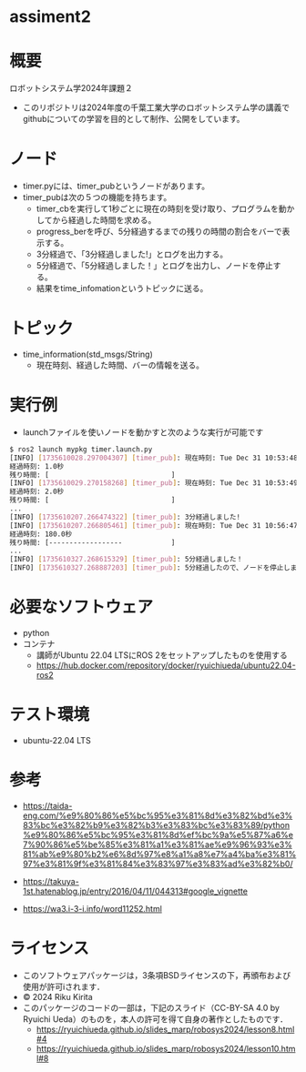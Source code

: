 # assiment2


# 概要
ロボットシステム学2024年課題２
- このリポジトリは2024年度の千葉工業大学のロボットシステム学の講義で
githubについての学習を目的として制作、公開をしています。


# ノード

- timer.pyには、timer_pubというノードがあります。
- timer_pubは次の５つの機能を持ちます。
	- timer_cbを実行して1秒ごとに現在の時刻を受け取り、プログラムを動かしてから経過した時間を求める。
	- progress_berを呼び、5分経過するまでの残りの時間の割合をバーで表示する。
	- 3分経過で、「3分経過しました!」とログを出力する。
	- 5分経過で、「5分経過しました！」とログを出力し、ノードを停止する。
	- 結果をtime_infomationというトピックに送る。


# トピック
- time_information(std_msgs/String)
  - 現在時刻、経過した時間、バーの情報を送る。


# 実行例
- launchファイルを使いノードを動かすと次のような実行が可能です
```bash
$ ros2 launch mypkg timer.launch.py
[INFO] [1735610028.297004307] [timer_pub]: 現在時刻: Tue Dec 31 10:53:48 JST 2024
経過時刻: 1.0秒
残り時間: [                              ]
[INFO] [1735610029.270158268] [timer_pub]: 現在時刻: Tue Dec 31 10:53:49 JST 2024
経過時刻: 2.0秒
残り時間: [                              ]
...
[INFO] [1735610207.266474322] [timer_pub]: 3分経過しました!
[INFO] [1735610207.266805461] [timer_pub]: 現在時刻: Tue Dec 31 10:56:47 JST 2024
経過時刻: 180.0秒
残り時間: [------------------            ]
...
[INFO] [1735610327.268615329] [timer_pub]: 5分経過しました！
[INFO] [1735610327.268887203] [timer_pub]: 5分経過したので、ノードを停止します
```

# 必要なソフトウェア
- python
- コンテナ
	- 講師がUbuntu 22.04 LTSにROS 2をセットアップしたものを使用する
	- https://hub.docker.com/repository/docker/ryuichiueda/ubuntu22.04-ros2


# テスト環境

- ubuntu-22.04 LTS

# 参考

- https://taida-eng.com/%e9%80%86%e5%bc%95%e3%81%8d%e3%82%bd%e3%83%bc%e3%82%b9%e3%82%b3%e3%83%bc%e3%83%89/python%e9%80%86%e5%bc%95%e3%81%8d%ef%bc%9a%e5%87%a6%e7%90%86%e5%be%85%e3%81%a1%e3%81%ae%e9%96%93%e3%81%ab%e9%80%b2%e6%8d%97%e8%a1%a8%e7%a4%ba%e3%81%97%e3%81%9f%e3%81%84%e3%83%97%e3%83%ad%e3%82%b0/

- https://takuya-1st.hatenablog.jp/entry/2016/04/11/044313#google_vignette

- https://wa3.i-3-i.info/word11252.html


# ライセンス

- このソフトウェアパッケージは，3条項BSDライセンスの下，再頒布および使用が許可iされます．
- © 2024 Riku Kirita
- このパッケージのコードの一部は，下記のスライド（CC-BY-SA 4.0 by Ryuichi Ueda）のものを，本人の許可を得て自身の著作としたものです．
	- https://ryuichiueda.github.io/slides_marp/robosys2024/lesson8.html#4
	- https://ryuichiueda.github.io/slides_marp/robosys2024/lesson10.html#8
